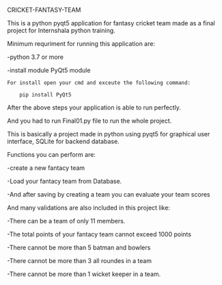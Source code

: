 CRICKET-FANTASY-TEAM

This is a python pyqt5 application for fantasy cricket team made as a final project for Internshala python training.


Minimum requriment for running this application are:

-python 3.7 or more

-install module PyQt5 module

	For install open your cmd and exceute the following command:

		pip install PyQt5


After the above steps your application is able to run perfectly.

And you had to run Final01.py file to run the whole project.

This is basically a project made in python using pyqt5 for graphical user interface, SQLite for backend database.


Functions you can perform are: 

-create a new fantacy team

-Load your fantacy team from Database.

-And after saving by creating a team you can evaluate your team scores


And many validations are also included in this project like:

-There can be a team of only 11 members.

-The total points of your fantacy team cannot exceed 1000 points

-There cannot be more than 5 batman and bowlers

-There cannot be more than 3 all roundes in a team

-There cannot be more than 1 wicket keeper in a team.


